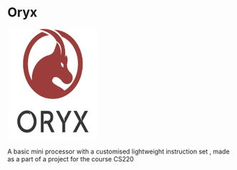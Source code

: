 # Oryx
<p align="left">
  <img src="logo.png" alt="Oryx Logo" width="200" height="250">
</p>

A basic mini processor with a customised lightweight instruction set , made as a part of a project for the course CS220

